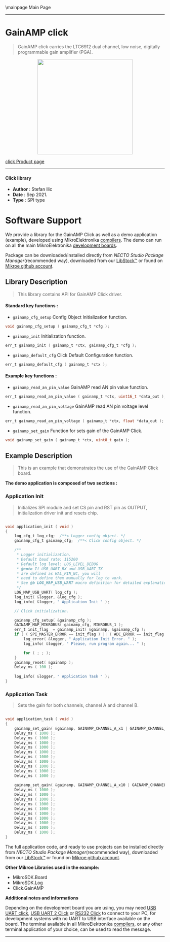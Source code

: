 \mainpage Main Page

---
# GainAMP click

> GainAMP click carries the LTC6912 dual channel, low noise, digitally programmable gain amplifier (PGA).

<p align="center">
  <img src="https://download.mikroe.com/images/click_for_ide/gainamp_click.png" height=300px>
</p>

[click Product page](https://www.mikroe.com/gainamp-click)

---


#### Click library

- **Author**        : Stefan Ilic
- **Date**          : Sep 2021.
- **Type**          : SPI type


# Software Support

We provide a library for the GainAMP Click
as well as a demo application (example), developed using MikroElektronika
[compilers](https://www.mikroe.com/necto-studio).
The demo can run on all the main MikroElektronika [development boards](https://www.mikroe.com/development-boards).

Package can be downloaded/installed directly from *NECTO Studio Package Manager*(recommended way), downloaded from our [LibStock&trade;](https://libstock.mikroe.com) or found on [Mikroe github account](https://github.com/MikroElektronika/mikrosdk_click_v2/tree/master/clicks).

## Library Description

> This library contains API for GainAMP Click driver.

#### Standard key functions :

- `gainamp_cfg_setup` Config Object Initialization function.
```c
void gainamp_cfg_setup ( gainamp_cfg_t *cfg );
```

- `gainamp_init` Initialization function.
```c
err_t gainamp_init ( gainamp_t *ctx, gainamp_cfg_t *cfg );
```

- `gainamp_default_cfg` Click Default Configuration function.
```c
err_t gainamp_default_cfg ( gainamp_t *ctx );
```

#### Example key functions :

- `gainamp_read_an_pin_value` GainAMP read AN pin value function.
```c
err_t gainamp_read_an_pin_value ( gainamp_t *ctx, uint16_t *data_out );
```

- `gainamp_read_an_pin_voltage` GainAMP read AN pin voltage level function.
```c
err_t gainamp_read_an_pin_voltage ( gainamp_t *ctx, float *data_out );
```

- `gainamp_set_gain` Function for sets gain of the GainAMP Click.
```c
void gainamp_set_gain ( gainamp_t *ctx, uint8_t gain );
```

## Example Description

> This is an example that demonstrates the use of the GainAMP Click board.

**The demo application is composed of two sections :**

### Application Init

> Initializes SPI module and set CS pin and RST pin as OUTPUT, initialization driver init and resets chip.

```c

void application_init ( void )
{
    log_cfg_t log_cfg;  /**< Logger config object. */
    gainamp_cfg_t gainamp_cfg;  /**< Click config object. */

    /** 
     * Logger initialization.
     * Default baud rate: 115200
     * Default log level: LOG_LEVEL_DEBUG
     * @note If USB_UART_RX and USB_UART_TX 
     * are defined as HAL_PIN_NC, you will 
     * need to define them manually for log to work. 
     * See @b LOG_MAP_USB_UART macro definition for detailed explanation.
     */
    LOG_MAP_USB_UART( log_cfg );
    log_init( &logger, &log_cfg );
    log_info( &logger, " Application Init " );

    // Click initialization.

    gainamp_cfg_setup( &gainamp_cfg );
    GAINAMP_MAP_MIKROBUS( gainamp_cfg, MIKROBUS_1 );
    err_t init_flag  = gainamp_init( &gainamp, &gainamp_cfg );
    if ( ( SPI_MASTER_ERROR == init_flag ) || ( ADC_ERROR == init_flag ) ) {
        log_error( &logger, " Application Init Error. " );
        log_info( &logger, " Please, run program again... " );

        for ( ; ; );
    }
    gainamp_reset( &gainamp );
    Delay_ms ( 100 );
    
    log_info( &logger, " Application Task " );
}

```

### Application Task

> Sets the gain for both channels, channel A and channel B.

```c

void application_task ( void )
{
    gainamp_set_gain( &gainamp, GAINAMP_CHANNEL_A_x1 | GAINAMP_CHANNEL_B_x5 );
    Delay_ms ( 1000 );
    Delay_ms ( 1000 );
    Delay_ms ( 1000 );
    Delay_ms ( 1000 );
    Delay_ms ( 1000 );
    Delay_ms ( 1000 );
    Delay_ms ( 1000 );
    Delay_ms ( 1000 );
    Delay_ms ( 1000 );
    Delay_ms ( 1000 );
    
    gainamp_set_gain( &gainamp, GAINAMP_CHANNEL_A_x10 | GAINAMP_CHANNEL_B_x100 );
    Delay_ms ( 1000 );
    Delay_ms ( 1000 );
    Delay_ms ( 1000 );
    Delay_ms ( 1000 );
    Delay_ms ( 1000 );
    Delay_ms ( 1000 );
    Delay_ms ( 1000 );
    Delay_ms ( 1000 );
    Delay_ms ( 1000 );
    Delay_ms ( 1000 );
}

```

The full application code, and ready to use projects can be installed directly from *NECTO Studio Package Manager*(recommended way), downloaded from our [LibStock&trade;](https://libstock.mikroe.com) or found on [Mikroe github account](https://github.com/MikroElektronika/mikrosdk_click_v2/tree/master/clicks).

**Other Mikroe Libraries used in the example:**

- MikroSDK.Board
- MikroSDK.Log
- Click.GainAMP

**Additional notes and informations**

Depending on the development board you are using, you may need
[USB UART click](http://shop.mikroe.com/usb-uart-click),
[USB UART 2 Click](http://shop.mikroe.com/usb-uart-2-click) or
[RS232 Click](http://shop.mikroe.com/rs232-click) to connect to your PC, for
development systems with no UART to USB interface available on the board. The
terminal available in all MikroElektronika
[compilers](http://shop.mikroe.com/compilers), or any other terminal application
of your choice, can be used to read the message.

---
